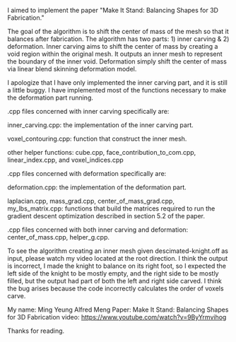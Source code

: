 I aimed to implement the paper "Make It Stand: Balancing Shapes for 3D Fabrication."

The goal of the algorithm is to shift the center of mass of the mesh so that it balances after fabrication. The algorithm has two parts: 1) inner carving & 2) deformation. Inner carving aims to shift the center of mass by creating a void region within the original mesh. It outputs an inner mesh to represent the boundary of the inner void. Deformation simply shift the center of mass via linear blend skinning deformation model.

I apologize that I have only implemented the inner carving part, and it is still a little buggy. I have implemented most of the functions necessary to make the deformation part running.

.cpp files concerned with inner carving specifically are: 

inner_carving.cpp: the implementation of the inner carving part.

voxel_contouring.cpp: function that construct the inner mesh.

other helper functions: cube.cpp, face_contribution_to_com.cpp, linear_index.cpp,  and voxel_indices.cpp

.cpp files concerned with deformation specifically are: 

deformation.cpp: the implementation of the deformation part.

laplacian.cpp, mass_grad.cpp, center_of_mass_grad.cpp, my_lbs_matrix.cpp: functions that build the matrices required to run the gradient descent optimization described in section 5.2 of the paper.

.cpp files concerned with both inner carving and deformation: center_of_mass.cpp, helper_g.cpp.

To see the algorithm creating an inner mesh given descimated-knight.off as input, please watch my video located at the root direction. I think the output is incorrect, I made the knight to balance on its right foot, so I expected the left side of the knight to be mostly empty, and the right side to be mostly filled, but the output had part of both the left and right side carved. I think the bug arises because the code incorrectly calculates the order of voxels carve.

My name: Ming Yeung Alfred Meng
Paper: Make It Stand: Balancing Shapes for 3D Fabrication
video: https://www.youtube.com/watch?v=9ByYrmvihog

Thanks for reading.